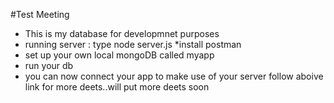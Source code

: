 #Test Meeting
* This is my database for developmnet purposes 
* running server : type node server.js
*install postman
* set up your own local mongoDB called myapp
* run your db
* you can now connect your app to make use of your server 
follow aboive link for more deets..will put more deets soon

